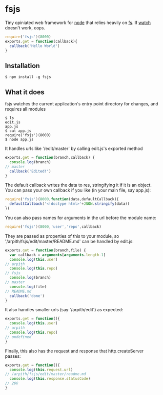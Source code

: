 fsjs
====

Tiny opiniated web framework for [node](http://nodejs.org) that relies heavily on [fs](http://nodejs.org/api/fs.html). If [watch](http://nodejs.org/api/fs.html#fs_fs_watch_filename_options_listener) doesn't work, oops.

```js
require('fsjs')(8000)
exports.get = function(callback){
  callback('Hello World')
}
```

## Installation
    $ npm install -g fsjs

## What it does
fsjs watches the current application's entry point directory for changes, and requires all modules
```
$ ls
edit.js
app.js
$ cat app.js
require('fsjs')(8000)
$ node app.js
```
It handles urls like '/edit/master' by calling edit.js's exported method
```js
exports.get = function(branch,callback) {
  console.log(branch)
// master
  callback('Edited!')
}
```
The default callback writes the data to res, stringifying it if it is an object. You can pass your own callback if you like (in your main file, say app.js):
```js
require('fsjs')(8000,function(data,defaultCallback){
  defaultCallback('<!doctype html>'+JSON.stringify(data))
})
```
You can also pass names for arguments in the url before the module name:
```js
require('fsjs')(8000,'user','repo',callback)
```
They are passed as properties of this to your module, so '/arpith/fsjs/edit/master/README.md' can be handled by edit.js:
```js
exports.get = function(branch,file) {
  var callback = arguments[arguments.length-1]
  console.log(this.user)
// arpith
  console.log(this.repo)
// fsjs
  console.log(branch)
// master
  console.log(file)
// README.md
  callback('done')
}
```
It also handles smaller urls (say '/arpith/edit') as expected:
```js
exports.get = function(){
  console.log(this.user)
// arpith
  console.log(this.repo)
// undefined
}
```
Finally, this also has the request and response that http.createServer passes:
```js
exports.get = function(){
  console.log(this.request.url)
// /arpith/fsjs/edit/master/readme.md
  console.log(this.response.statusCode)
// 200
}
```
